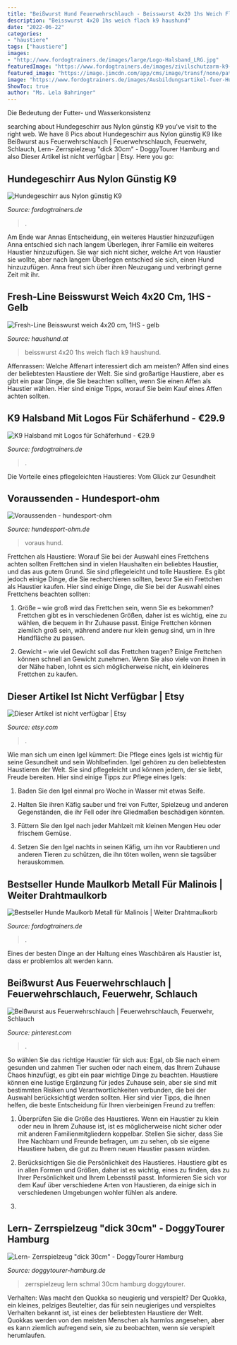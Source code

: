```yaml
---
title: "Beißwurst Hund Feuerwehrschlauch - Beisswurst 4x20 1hs Weich Flach K9 Haushund"
description: "Beisswurst 4x20 1hs weich flach k9 haushund"
date: "2022-06-22"
categories:
- "haustiere"
tags: ["haustiere"]
images:
- "http://www.fordogtrainers.de/images/large/Logo-Halsband_LRG.jpg"
featuredImage: "https://www.fordogtrainers.de/images/zivilschutzarm-k9-versteckter-beissarm-jute-kaufen.jpg"
featured_image: "https://image.jimcdn.com/app/cms/image/transf/none/path/s8db126f8b6017e4b/image/i735c9a222cdf1181/version/1548428039/image.jpg"
image: "https://www.fordogtrainers.de/images/Ausbildungsartikel-fuer-Hund-te73.jpg"
ShowToc: true
author: "Ms. Lela Bahringer"
---
```



Die Bedeutung der Futter- und Wasserkonsistenz

	

		
searching about Hundegeschirr aus Nylon günstig K9 you've visit to the right web. We have 8 Pics about Hundegeschirr aus Nylon günstig K9 like Beißwurst aus Feuerwehrschlauch | Feuerwehrschlauch, Feuerwehr, Schlauch, Lern- Zerrspielzeug &quot;dick 30cm&quot; - DoggyTourer Hamburg and also Dieser Artikel ist nicht verfügbar | Etsy. Here you go:
		
    
## Hundegeschirr Aus Nylon Günstig K9

<img loading=lazy src="https://www.fordogtrainers.de/images/Ausbildungsartikel-fuer-Hund-te73.jpg" onerror="this.onerror=null;this.src='https://tse3.mm.bing.net/th?id=OIP.7rcxKQSb5tqTPYfmplHHdQAAAA&amp;pid=15.1';" alt="Hundegeschirr aus Nylon günstig K9">

_Source: fordogtrainers.de_

>. 

	

Am Ende war Annas Entscheidung, ein weiteres Haustier hinzuzufügen
Anna entschied sich nach langem Überlegen, ihrer Familie ein weiteres Haustier hinzuzufügen. Sie war sich nicht sicher, welche Art von Haustier sie wollte, aber nach langem Überlegen entschied sie sich, einen Hund hinzuzufügen. Anna freut sich über ihren Neuzugang und verbringt gerne Zeit mit ihr.

    
## Fresh-Line Beisswurst Weich 4x20 Cm, 1HS - Gelb

<img loading=lazy src="https://www.haushund.at/4540-large_default/fresh-line-beisswurst-weich-4x20-cm-1hs-gelb.jpg" onerror="this.onerror=null;this.src='https://tse1.mm.bing.net/th?id=OIP.RYDz_h6Bs1Z-OZmLZAXerwHaHa&amp;pid=15.1';" alt="Fresh-Line Beisswurst weich 4x20 cm, 1HS - gelb">

_Source: haushund.at_

>beisswurst 4x20 1hs weich flach k9 haushund. 

	

Affenrassen: Welche Affenart interessiert dich am meisten?
Affen sind eines der beliebtesten Haustiere der Welt. Sie sind großartige Haustiere, aber es gibt ein paar Dinge, die Sie beachten sollten, wenn Sie einen Affen als Haustier wählen. Hier sind einige Tipps, worauf Sie beim Kauf eines Affen achten sollten.

    
## K9 Halsband Mit Logos Für Schäferhund - €29.9

<img loading=lazy src="http://www.fordogtrainers.de/images/large/Logo-Halsband_LRG.jpg" onerror="this.onerror=null;this.src='https://tse1.mm.bing.net/th?id=OIP.gmACf_WpPkU8XIcqcGZFigHaHa&amp;pid=15.1';" alt="K9 Halsband mit Logos für Schäferhund - €29.9">

_Source: fordogtrainers.de_

>. 

	

Die Vorteile eines pflegeleichten Haustieres: Vom Glück zur Gesundheit

    
## Voraussenden - Hundesport-ohm

<img loading=lazy src="https://image.jimcdn.com/app/cms/image/transf/none/path/s8db126f8b6017e4b/image/i735c9a222cdf1181/version/1548428039/image.jpg" onerror="this.onerror=null;this.src='https://tse1.mm.bing.net/th?id=OIP.dlUdiJLWAJ9Ca78w56_dfQAAAA&amp;pid=15.1';" alt="Voraussenden - hundesport-ohm">

_Source: hundesport-ohm.de_

>voraus hund. 

	

Frettchen als Haustiere: Worauf Sie bei der Auswahl eines Frettchens achten sollten
Frettchen sind in vielen Haushalten ein beliebtes Haustier, und das aus gutem Grund. Sie sind pflegeleicht und tolle Haustiere. Es gibt jedoch einige Dinge, die Sie recherchieren sollten, bevor Sie ein Frettchen als Haustier kaufen. Hier sind einige Dinge, die Sie bei der Auswahl eines Frettchens beachten sollten:
1. Größe – wie groß wird das Frettchen sein, wenn Sie es bekommen? Frettchen gibt es in verschiedenen Größen, daher ist es wichtig, eine zu wählen, die bequem in Ihr Zuhause passt. Einige Frettchen können ziemlich groß sein, während andere nur klein genug sind, um in Ihre Handfläche zu passen.

2. Gewicht – wie viel Gewicht soll das Frettchen tragen? Einige Frettchen können schnell an Gewicht zunehmen. Wenn Sie also viele von ihnen in der Nähe haben, lohnt es sich möglicherweise nicht, ein kleineres Frettchen zu kaufen.

    
## Dieser Artikel Ist Nicht Verfügbar | Etsy

<img loading=lazy src="https://i.etsystatic.com/18049856/c/1901/1511/471/162/il/cf64f8/2892138685/il_680x540.2892138685_77xk.jpg" onerror="this.onerror=null;this.src='https://tse1.mm.bing.net/th?id=OIP.2M6kK_DE7kcCCXiyJzKcbgHaF4&amp;pid=15.1';" alt="Dieser Artikel ist nicht verfügbar | Etsy">

_Source: etsy.com_

>. 

	

Wie man sich um einen Igel kümmert: Die Pflege eines Igels ist wichtig für seine Gesundheit und sein Wohlbefinden.
Igel gehören zu den beliebtesten Haustieren der Welt. Sie sind pflegeleicht und können jedem, der sie liebt, Freude bereiten. Hier sind einige Tipps zur Pflege eines Igels:
1. Baden Sie den Igel einmal pro Woche in Wasser mit etwas Seife.

2. Halten Sie ihren Käfig sauber und frei von Futter, Spielzeug und anderen Gegenständen, die ihr Fell oder ihre Gliedmaßen beschädigen könnten.

3. Füttern Sie den Igel nach jeder Mahlzeit mit kleinen Mengen Heu oder frischem Gemüse.

4. Setzen Sie den Igel nachts in seinen Käfig, um ihn vor Raubtieren und anderen Tieren zu schützen, die ihn töten wollen, wenn sie tagsüber herauskommen.

    
## Bestseller Hunde Maulkorb Metall Für Malinois | Weiter Drahtmaulkorb

<img loading=lazy src="https://www.fordogtrainers.de/images/zivilschutzarm-k9-versteckter-beissarm-jute-kaufen.jpg" onerror="this.onerror=null;this.src='https://tse3.mm.bing.net/th?id=OIP.jHlxEvvlHUkHCEznat202QAAAA&amp;pid=15.1';" alt="Bestseller Hunde Maulkorb Metall für Malinois | Weiter Drahtmaulkorb">

_Source: fordogtrainers.de_

>. 

	

Eines der besten Dinge an der Haltung eines Waschbären als Haustier ist, dass er problemlos alt werden kann.

    
## Beißwurst Aus Feuerwehrschlauch | Feuerwehrschlauch, Feuerwehr, Schlauch

<img loading=lazy src="https://i.pinimg.com/originals/d8/93/10/d89310e12cb1c2a7bf965ebca0b1ec8c.jpg" onerror="this.onerror=null;this.src='https://tse1.mm.bing.net/th?id=OIP.WridwhdjTHL0RbkcA_e1pAHaE0&amp;pid=15.1';" alt="Beißwurst aus Feuerwehrschlauch | Feuerwehrschlauch, Feuerwehr, Schlauch">

_Source: pinterest.com_

>. 

	

So wählen Sie das richtige Haustier für sich aus: Egal, ob Sie nach einem gesunden und zahmen Tier suchen oder nach einem, das Ihrem Zuhause Chaos hinzufügt, es gibt ein paar wichtige Dinge zu beachten.
Haustiere können eine lustige Ergänzung für jedes Zuhause sein, aber sie sind mit bestimmten Risiken und Verantwortlichkeiten verbunden, die bei der Auswahl berücksichtigt werden sollten. Hier sind vier Tipps, die Ihnen helfen, die beste Entscheidung für Ihren vierbeinigen Freund zu treffen:
1. Überprüfen Sie die Größe des Haustieres. Wenn ein Haustier zu klein oder neu in Ihrem Zuhause ist, ist es möglicherweise nicht sicher oder mit anderen Familienmitgliedern koppelbar. Stellen Sie sicher, dass Sie Ihre Nachbarn und Freunde befragen, um zu sehen, ob sie eigene Haustiere haben, die gut zu Ihrem neuen Haustier passen würden.

2. Berücksichtigen Sie die Persönlichkeit des Haustieres. Haustiere gibt es in allen Formen und Größen, daher ist es wichtig, eines zu finden, das zu Ihrer Persönlichkeit und Ihrem Lebensstil passt. Informieren Sie sich vor dem Kauf über verschiedene Arten von Haustieren, da einige sich in verschiedenen Umgebungen wohler fühlen als andere.

3.

    
## Lern- Zerrspielzeug &quot;dick 30cm&quot; - DoggyTourer Hamburg

<img loading=lazy src="https://doggytourer-hamburg.de/storage/images/image?remote=https:%2F%2Fdoggytourer-hamburg.de%2FWebRoot%2FStore22%2FShops%2Ff44cb335-1bb5-451c-b5d2-df73183fa136%2F5E7B%2F507E%2FBD67%2F361A%2F6FF0%2F0A48%2F3532%2F71A5%2F31480541961-979451f7a5-k.jpg&amp;shop=f44cb335-1bb5-451c-b5d2-df73183fa136&amp;width=1626&amp;height=2560" onerror="this.onerror=null;this.src='https://tse2.mm.bing.net/th?id=OIP.5rLvpsEY4tlb33EkFlBr-QHaE6&amp;pid=15.1';" alt="Lern- Zerrspielzeug &quot;dick 30cm&quot; - DoggyTourer Hamburg">

_Source: doggytourer-hamburg.de_

>zerrspielzeug lern schmal 30cm hamburg doggytourer. 

	

Verhalten: Was macht den Quokka so neugierig und verspielt?
Der Quokka, ein kleines, pelziges Beuteltier, das für sein neugieriges und verspieltes Verhalten bekannt ist, ist eines der beliebtesten Haustiere der Welt. Quokkas werden von den meisten Menschen als harmlos angesehen, aber es kann ziemlich aufregend sein, sie zu beobachten, wenn sie verspielt herumlaufen.

